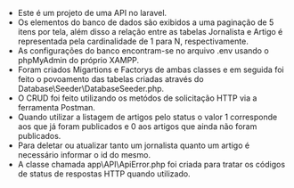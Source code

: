 - Este é um projeto de uma API no laravel. 
- Os elementos do banco de dados são exibidos a uma paginação de 5 itens por tela, além disso a relação entre as tabelas Jornalista e Artigo é representada pela cardinalidade de 1 para N, respectivamente. 
- As configurações do banco encontram-se no arquivo .env usando o phpMyAdmin do próprio XAMPP.
- Foram criados Migartions e Factorys de ambas classes e em seguida foi feito o povoamento das tabelas criadas através do Database\Seeder\DatabaseSeeder.php.
-  O CRUD foi feito utilizando os metódos de solicitação HTTP via a ferramenta Postman.
- Quando utilizar a listagem de artigos pelo status o valor 1 corresponde aos que já foram publicados e 0 aos artigos que ainda não foram publicados.
- Para deletar ou atualizar tanto um jornalista quanto um artigo é necessário informar o id do mesmo.
- A classe chamada app\API\ApiError.php foi criada para tratar os códigos de status de respostas HTTP quando utilizado.